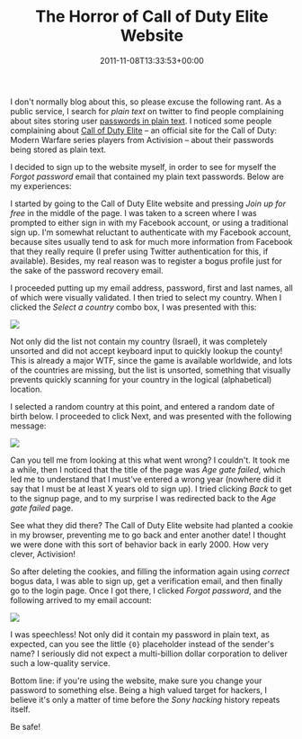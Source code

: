 ﻿---
title: The Horror of Call of Duty Elite Website
date: 2011-11-08T13:33:53+00:00
---
I don't normally blog about this, so please excuse the following rant. As a public service, I search for *plain text* on twitter to find people complaining about sites storing user <a href="/2011/04/announcing-plain-text-offenders/" target="_blank">passwords in plain text</a>. I noticed some people complaining about <a href="http://www.callofduty.com/elite" target="_blank">Call of Duty Elite</a> &ndash; an official site for the Call of Duty: Modern Warfare series players from Activision &ndash; about their passwords being stored as plain text.

<!-- more -->

I decided to sign up to the website myself, in order to see for myself the *Forgot password* email that contained my plain text passwords. Below are my experiences:

I started by going to the Call of Duty Elite website and pressing *Join up for free* in the middle of the page. I was taken to a screen where I was prompted to either sign in with my Facebook account, or using a traditional sign up. I'm somewhat reluctant to authenticate with my Facebook account, because sites usually tend to ask for much more information from Facebook that they really require (I prefer using Twitter authentication for this, if available). Besides, my real reason was to register a bogus profile just for the sake of the password recovery email.

I proceeded putting up my email address, password, first and last names, all of which were visually validated. I then tried to select my country. When I clicked the *Select a country* combo box, I was presented with this:

![](http://i0.wp.com/hmemcpy.com/wp-content/uploads/2011/11/0pwccdbl.krz_.png)

Not only did the list not contain my country (Israel), it was completely unsorted and did not accept keyboard input to quickly lookup the county! This is already a major WTF, since the game is available worldwide, and lots of the countries are missing, but the list is unsorted, something that visually prevents quickly scanning for your country in the logical (alphabetical) location.

I selected a random country at this point, and entered a random date of birth below. I proceeded to click Next, and was presented with the following message:

![](http://i0.wp.com/i.imgur.com/YBGs4.png)

Can you tell me from looking at this what went wrong? I couldn't. It took me a while, then I noticed that the title of the page was *Age gate failed*, which led me to understand that I must've entered a wrong year (nowhere did it say that I must be at least X years old to sign up). I tried clicking *Back* to get to the signup page, and to my surprise I was redirected back to the *Age gate failed* page.

See what they did there? The Call of Duty Elite website had planted a cookie in my browser, preventing me to go back and enter another date! I thought we were done with this sort of behavior back in early 2000. How very clever, Activision!

So after deleting the cookies, and filling the information again using *correct* bogus data, I was able to sign up, get a verification email, and then finally go to the login page. Once I got there, I clicked *Forgot password*, and the following arrived to my email account:

![](http://i1.wp.com/hmemcpy.com/wp-content/uploads/2011/11/r1cbfi3e.amm_.png)

I was speechless! Not only did it contain my password in plain text, as expected, can you see the little `{0}` placeholder instead of the sender's name? I seriously did not expect a multi-billion dollar corporation to deliver such a low-quality service.

Bottom line: if you're using the website, make sure you change your password to something else. Being a high valued target for hackers, I believe it's only a matter of time before the *Sony hacking* history repeats itself.

Be safe!
